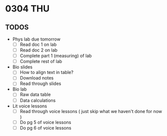 # 0304 THU

## TODOS
- Phys lab due tomorrow
  - [ ] Read doc 1 on lab
  - [ ] Read doc 2 on lab
  - [ ] Complete part 1 (measuring) of lab
  - [ ] Complete rest of lab
- Bio slides
  - [ ] How to align text in table?
  - [ ] Download notes
  - [ ] Read through slides
- Bio lab
  - [ ] Raw data table
  - [ ] Data calculations 
- Lit voice lessons
  - [ ] Read through voice lessons ( just skip what we haven't done for now )
  - [ ] Do pg 5 of voice lessons
  - [ ] Do pg 6 of voice lessons
  <!-- - [ ] Read through slides and update notes -->
<!-- - Tiktok
  - [ ] Read through forecasting instructions -->